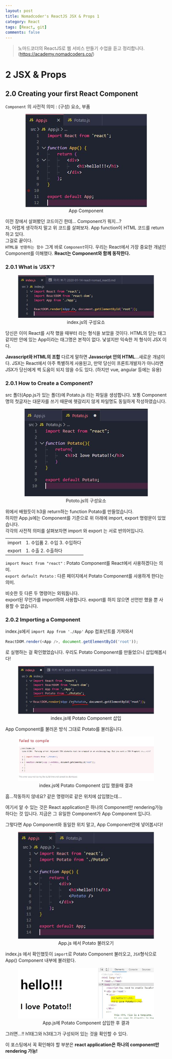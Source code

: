 ```yaml
---
layout: post
title: Nomadcoder's ReactJS JSX & Props 1
category: React
tags: [React, git]
comments: false
---
```


> 노마드코더의 ReactJS로 웹 서비스 만들기 수업을 듣고 정리합니다. (https://academy.nomadcoders.co/)

# 2 JSX & Props

## 2.0 Creating your first React Component

`Component` 의 사전적 의미 : (구성) 요소, 부품  

<center>
<figure>
<img src="/assets/post-img/react/nomad_react_3-2.jpg" alt="">
<figcaption>App Component</figcaption>
</figure>
</center>

이전 장에서 살펴봤던 코드이긴 한데... Component가 뭐지...?  
자, 어렵게 생각하지 말고 위 코드를 살펴보자. App function이 HTML 코드를 return 하고 있다.  
그걸로 끝이다.  
`HTML을 반환하는 함수` 그게 바로 `Component`이다. 우리는 React에서 가장 중요한 개념인 Component를 이해했다. **React는 Component와 함께 동작한다.**

### 2.0.1 What is 'JSX'?

<center>
<figure>
<img src="/assets/post-img/react/nomad_react_3-3.jpg" alt="">
<figcaption>index.js의 구성요소</figcaption>
</figure>
</center>

당신은 이미 React를 시작 했을 때부터 <App /> 라는 형식을 보았을 것이다. HTML의 닫는 태그 같지만 안에 있는 App이라는 태그명은 본적이 없다. 낯설지만 익숙한 저 형식이 JSX 이다.  
  
**Javascript와 HTML의 조합** 다르게 말하면 **Javascript 안의 HTML**...새로운 개념이다. JSX는 React에서 아주 특별하게 사용된고, 만약 당신이 프론트개발자가 아니라면 JSX가 당신에게 썩 도움이 되지 않을 수도 있다. (하지만 vue, angular 등에는 유용)

### 2.0.1 How to Create a Component?

src 폴더(App.js가 있는 폴더)에 Potato.js 라는 파일을 생성합니다. 보통 Component명의 첫글자는 대문자를 쓰기 때문에 헷갈리지 않게 파일명도 동일하게 작성하였습니다.  

<center>
<figure>
<img src="/assets/post-img/react/nomad_react_3-4.jpg" alt="">
<figcaption>Pototo.js의 구성요소</figcaption>
</figure>
</center>

위에서 배웠듯이 h3을 return하는 function Potato를 만들었습니다.  
하지만 App.js에는 Component를 기준으로 위 아래에 import, export 명령문이 있었습니다.  
각각의 사전적 의미를 살펴보자면 import 와 export 는 서로 반의어입니다. 

|        |                      |
| ------ | -------------------- |
| import | 1. 수입품 2. 수입 3. 수입하다 |
| export | 1. 수출 2. 수출하다        |

`import React from "react"` : Potato Component를 React에서 사용하겠다는 의미.  
`export default Potato` : 다른 페이지에서 Potato Component를 사용하게 한다는 의미.

비슷한 듯 다른 두 명령어는 외워둡니다.  
export된 무언가를 import하여 사용합니다. export를 하지 않으면 선언만 했을 뿐 사용할 수 없습니다.

### 2.0.2 Importing a Component

index.js에서 `import App from './App'` App 컴포넌트를 가져와서 
```javascript
ReactDOM.render(<App />, document.getElementById('root'));
```
로 실행하는 걸 확인했었습니다. 우리도 Potato Component를 만들었으니 삽입해봅시다!

<center>
<figure>
<img src="/assets/post-img/react/nomad_react_3-5.jpg" alt="">
<figcaption>index.js에 Potato Component 삽입</figcaption>
</figure>
</center>

App Component를 불러온 방식 그대로 Potato를 불러옵니다.

<center>
<figure>
<img src="/assets/post-img/react/nomad_react_3-6.jpg" alt="">
<figcaption>index.js에 Potato Component 삽입 했을때 결과</figcaption>
</figure>
</center>

흠...작동하지 않네요? 같은 명령어로 같은 위치에 삽입했는데...  
  
여기서 알 수 있는 것은 React application은 하나의 Component만 rendering가능하다는 것 입니다. 지금은 그 유일한 Component가 App Component 입니다.  
  
그렇다면 App Component와 동일한 위치 말고, App Component안에 넣어봅시다!

<center>
<figure>
<img src="/assets/post-img/react/nomad_react_3-7.jpg" alt="">
<figcaption>App.js 에서 Potato 불러오기</figcaption>
</figure>
</center>

index.js 에서 확인했듯이 `import`로 Potato Component 불러오고, `JSX`형식으로 App() Component 내부에 불러왔다.

<center>
<figure>
<img src="/assets/post-img/react/nomad_react_3-8.jpg" alt="">
<figcaption>App.js에 Potato Component 삽입한 후 결과</figcaption>
</figure>
</center>

그러면...!! h1태그와 h3태그가 구성되어 있는 것을 확인할 수 있다.
  

이 포스팅에서 꼭 확인해야 할 부분은 **react application은 하나의 component만 rendering 가능!**
